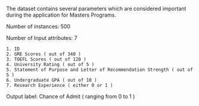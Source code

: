 The dataset contains several parameters which are considered important during the application for Masters Programs. 

Number of instances: 500

Number of Input attributes: 7

	1. ID
	2. GRE Scores ( out of 340 ) 
	3. TOEFL Scores ( out of 120 ) 
	4. University Rating ( out of 5 ) 
	5. Statement of Purpose and Letter of Recommendation Strength ( out of 5 ) 
	6. Undergraduate GPA ( out of 10 ) 
	7. Research Experience ( either 0 or 1 ) 

Output label: Chance of Admit ( ranging from 0 to 1 )